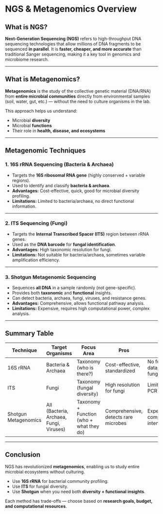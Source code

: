 
# NGS & Metagenomics Overview


## What is NGS?

**Next-Generation Sequencing (NGS)** refers to high-throughput DNA sequencing technologies that allow millions of DNA fragments to be sequenced **in parallel**.
It is **faster, cheaper, and more accurate** than traditional Sanger sequencing, making it a key tool in genomics and microbiome research.

---

## What is Metagenomics?

**Metagenomics** is the study of the collective genetic material (DNA/RNA) from **entire microbial communities** directly from environmental samples (soil, water, gut, etc.) — without the need to culture organisms in the lab.

This approach helps us understand:

* Microbial **diversity**
* Microbial **functions**
* Their role in **health, disease, and ecosystems**

---

## Metagenomic Techniques

### 1. 16S rRNA Sequencing (Bacteria & Archaea)

* Targets the **16S ribosomal RNA gene** (highly conserved + variable regions).
* Used to identify and classify **bacteria & archaea**.
* **Advantages:** Cost-effective, quick, good for microbial diversity profiling.
* **Limitations:** Limited to bacteria/archaea, no direct functional information.

---

### 2. ITS Sequencing (Fungi)

* Targets the **Internal Transcribed Spacer (ITS)** region between rRNA genes.
* Used as the **DNA barcode** for **fungal identification**.
* **Advantages:** High taxonomic resolution for fungi.
* **Limitations:** Not suitable for bacteria/archaea, sometimes variable amplification efficiency.

---

### 3. Shotgun Metagenomic Sequencing

* Sequences **all DNA** in a sample randomly (not gene-specific).
* Provides both **taxonomic** and **functional** insights.
* Can detect bacteria, archaea, fungi, viruses, and resistance genes.
* **Advantages:** Comprehensive, allows functional pathway analysis.
* **Limitations:** Expensive, requires high computational power, complex analysis.

---

## Summary Table

| Technique            | Target Organisms                        | Focus Area                               | Pros                                 | Cons                                       |
| -------------------- | --------------------------------------- | ---------------------------------------- | ------------------------------------ | ------------------------------------------ |
| 16S rRNA             | Bacteria & Archaea                      | Taxonomy (who is there?)                 | Cost-effective, standardized         | No functional data, excludes fungi/viruses |
| ITS                  | Fungi                                   | Taxonomy (fungal diversity)              | High resolution for fungi            | Limited scope, PCR bias                    |
| Shotgun Metagenomics | All (Bacteria, Archaea, Fungi, Viruses) | Taxonomy + Function (who + what they do) | Comprehensive, detects rare microbes | Expensive, computationally intensive       |

---

## Conclusion

NGS has revolutionized **metagenomics**, enabling us to study entire microbial ecosystems without culturing.

* Use **16S rRNA** for bacterial community profiling.
* Use **ITS** for fungal diversity.
* Use **Shotgun** when you need both **diversity + functional insights**.

Each method has trade-offs — choose based on **research goals, budget, and computational resources**.
